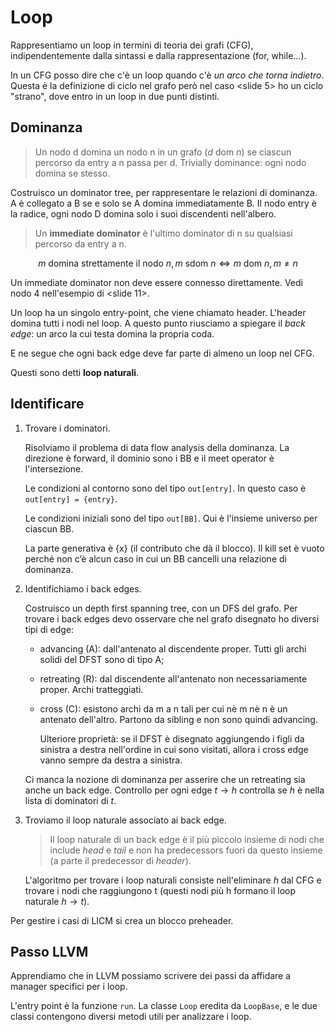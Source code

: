 # Loop

Rappresentiamo un loop in termini di teoria dei grafi (CFG), indipendentemente dalla sintassi e dalla rappresentazione
(for, while...).

In un CFG posso dire che c'è un loop quando c'è _un arco che torna indietro_. Questa è la definizione di ciclo nel grafo
però nel caso <slide 5> ho un ciclo "strano", dove entro in un loop in due punti distinti.

## Dominanza

> Un nodo d domina un nodo n in un grafo ($d \text{ dom } n$) se ciascun percorso
da entry a n passa per d. Trivially dominance: ogni nodo domina se stesso.

Costruisco un dominator tree, per rappresentare le relazioni di dominanza. A è collegato a B se e solo se A domina
immediatamente B. Il nodo entry è la radice, ogni nodo D domina solo i suoi discendenti nell'albero.

> Un **immediate dominator** è l'ultimo dominator di n su qualsiasi percorso da entry a n.

$$
m \text{ domina strettamente il nodo } n, m \text{ sdom } n \Leftrightarrow m \text{ dom } n, m \ne n 
$$

Un immediate dominator non deve essere connesso direttamente. Vedi nodo 4 nell'esempio di <slide 11>.

Un loop ha un singolo entry-point, che viene chiamato header. L'header domina tutti i nodi nel loop.
A questo punto riusciamo a spiegare il _back edge_: un arco la cui testa domina la propria coda.

E ne segue che ogni back edge deve far parte di almeno un loop nel CFG.

Questi sono detti **loop naturali**.

## Identificare

1. Trovare i dominatori.

    Risolviamo il problema di data flow analysis della dominanza. La direzione è forward, il dominio sono i BB e il meet
    operator è l'intersezione.

    Le condizioni al contorno sono del tipo `out[entry]`. In questo caso è `out[entry] = {entry}`.

    Le condizioni iniziali sono del tipo `out[BB]`. Qui è l'insieme universo per ciascun BB.

    La parte generativa è {x} (il contributo che dà il blocco). Il kill set è vuoto perché non c’è alcun caso in cui un
    BB cancelli una relazione di dominanza.

2. Identifichiamo i back edges.

    Costruisco un depth first spanning tree, con un DFS del grafo. Per trovare i back edges devo osservare che nel grafo
    disegnato ho diversi tipi di edge:

    - advancing (A): dall'antenato al discendente proper. Tutti gli archi solidi del DFST sono di tipo A;

    - retreating (R): dal discendente all'antenato non necessariamente proper. Archi tratteggiati.

    - cross (C): esistono archi da m a n tali per cui nè m nè n è un antenato dell'altro. Partono da sibling e non sono
    quindi advancing.

        Ulteriore proprietà: se il DFST è disegnato aggiungendo i figli da sinistra a destra nell'ordine in cui sono
        visitati, allora i cross edge vanno sempre da destra a sinistra.

    Ci manca la nozione di dominanza per asserire che un retreating sia anche un back edge. Controllo per ogni edge
    $t \to h$ controlla se $h$ è nella lista di dominatori di $t$.

3. Troviamo il loop naturale associato ai back edge.

    > Il loop naturale di un back edge è il più piccolo insieme di nodi che include _head_ e _tail_ e non ha predecessors
    fuori da questo insieme (a parte il predecessor di _header_).

    L'algoritmo per trovare i loop naturali consiste nell'eliminare _h_ dal CFG e trovare i nodi che raggiungono t
    (questi nodi più h formano il loop naturale $h \to t$).

Per gestire i casi di LICM si crea un blocco preheader.

## Passo LLVM

Apprendiamo che in LLVM possiamo scrivere dei passi da affidare a manager specifici per i loop.

L'entry point è la funzione `run`. La classe `Loop` eredita da `LoopBase`, e le due classi contengono diversi metodi
utili per analizzare i loop.
